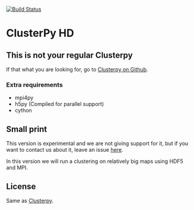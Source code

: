 [![Build Status](https://travis-ci.org/clusterpy/clusterpy-hd.png?branch=master)](https://travis-ci.org/clusterpy/clusterpy)

# ClusterPy HD

## This is not your regular Clusterpy
If that what you are looking for, go to [Clusterpy on Github][1].

### Extra requirements
 * mpi4py
 * h5py (Compiled for parallel support)
 * cython

## Small print
This version is experimental and we are not giving support for it, but if you
want to contact us about it, leave an issue [here][2].

In this version we will run a clustering on relatively big maps using HDF5 and
MPI.

## License
Same as [Clusterpy][1].



[1]: https://github.com/clusterpy/clusterpy  "Clusterpy on Github"
[2]: https://github.com/clusterpy/clusterpy-hd/issues "Clspy HD issues"
